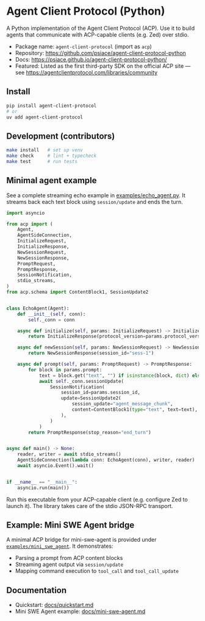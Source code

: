 # Agent Client Protocol (Python)

A Python implementation of the Agent Client Protocol (ACP). Use it to build agents that communicate with ACP-capable clients (e.g. Zed) over stdio.

- Package name: `agent-client-protocol` (import as `acp`)
- Repository: https://github.com/psiace/agent-client-protocol-python
- Docs: https://psiace.github.io/agent-client-protocol-python/
- Featured: Listed as the first third-party SDK on the official ACP site — see https://agentclientprotocol.com/libraries/community

## Install

```bash
pip install agent-client-protocol
# or
uv add agent-client-protocol
```

## Development (contributors)

```bash
make install   # set up venv
make check     # lint + typecheck
make test      # run tests
```

## Minimal agent example

See a complete streaming echo example in [examples/echo_agent.py](examples/echo_agent.py). It streams back each text block using `session/update` and ends the turn.

```python
import asyncio

from acp import (
    Agent,
    AgentSideConnection,
    InitializeRequest,
    InitializeResponse,
    NewSessionRequest,
    NewSessionResponse,
    PromptRequest,
    PromptResponse,
    SessionNotification,
    stdio_streams,
)
from acp.schema import ContentBlock1, SessionUpdate2


class EchoAgent(Agent):
    def __init__(self, conn):
        self._conn = conn

    async def initialize(self, params: InitializeRequest) -> InitializeResponse:
        return InitializeResponse(protocol_version=params.protocol_version)

    async def newSession(self, params: NewSessionRequest) -> NewSessionResponse:
        return NewSessionResponse(session_id="sess-1")

    async def prompt(self, params: PromptRequest) -> PromptResponse:
        for block in params.prompt:
            text = block.get("text", "") if isinstance(block, dict) else getattr(block, "text", "")
            await self._conn.sessionUpdate(
                SessionNotification(
                    session_id=params.session_id,
                    update=SessionUpdate2(
                        session_update="agent_message_chunk",
                        content=ContentBlock1(type="text", text=text),
                    ),
                )
            )
        return PromptResponse(stop_reason="end_turn")


async def main() -> None:
    reader, writer = await stdio_streams()
    AgentSideConnection(lambda conn: EchoAgent(conn), writer, reader)
    await asyncio.Event().wait()


if __name__ == "__main__":
    asyncio.run(main())
```

Run this executable from your ACP-capable client (e.g. configure Zed to launch it). The library takes care of the stdio JSON-RPC transport.

## Example: Mini SWE Agent bridge

A minimal ACP bridge for mini-swe-agent is provided under [`examples/mini_swe_agent`](examples/mini_swe_agent/README.md). It demonstrates:

- Parsing a prompt from ACP content blocks
- Streaming agent output via `session/update`
- Mapping command execution to `tool_call` and `tool_call_update`

## Documentation

- Quickstart: [docs/quickstart.md](docs/quickstart.md)
- Mini SWE Agent example: [docs/mini-swe-agent.md](docs/mini-swe-agent.md)
